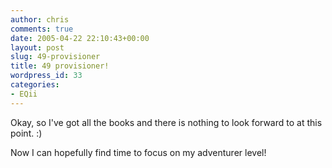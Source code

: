 ```yaml
---
author: chris
comments: true
date: 2005-04-22 22:10:43+00:00
layout: post
slug: 49-provisioner
title: 49 provisioner!
wordpress_id: 33
categories:
- EQii
---
```


Okay, so I've got all the books and there is nothing to look forward to at this point. :)

Now I can hopefully find time to focus on my adventurer level!

